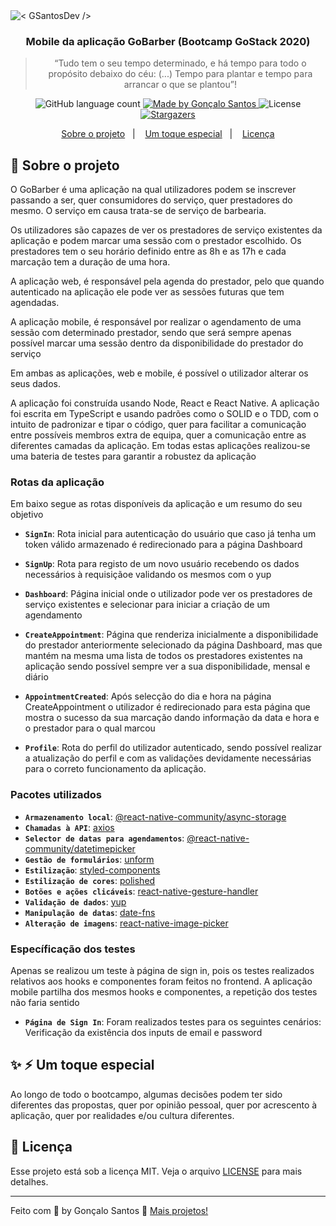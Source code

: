 <img alt="< GSantosDev />" src="./banner-gs.png" />

<h3 align="center">
  Mobile da aplicação GoBarber (Bootcamp GoStack 2020)
</h3>

<blockquote align="center">“Tudo tem o seu tempo determinado, e há tempo para todo o propósito debaixo do céu: (...) Tempo para plantar e tempo para arrancar o que se plantou”!</blockquote>

<p align="center">
  <img alt="GitHub language count" src="https://img.shields.io/github/languages/count/goncalobsantos/GoBarber?color=%23FF914D">

  <a href="https://github.com/goncalobsantos">
    <img alt="Made by Gonçalo Santos" src="https://img.shields.io/badge/made%20by-Gonçalo%20Santos-%23FF914D">
  </a>

  <img alt="License" src="https://img.shields.io/badge/license-MIT-%23FF914D">

  <a href="https://github.com/goncalobsantos/GoBarber/stargazers">
    <img alt="Stargazers" src="https://img.shields.io/github/stars/goncalobsantos/GoBarber?style=social">
  </a>
</p>

<p align="center">
  <a href="#rocket-sobre-o-projeto">Sobre o projeto</a>&nbsp;&nbsp;&nbsp;|&nbsp;&nbsp;&nbsp;
  <a href="#sparkles-zap-um-toque-especial">Um toque especial</a>&nbsp;&nbsp;&nbsp;|&nbsp;&nbsp;&nbsp;
  <a href="#memo-licença">Licença</a>
</p>

## :rocket: Sobre o projeto

O GoBarber é uma aplicação na qual utilizadores podem se inscrever passando a ser, quer consumidores do serviço, quer prestadores do mesmo. O serviço em causa trata-se de serviço de barbearia.

Os utilizadores são capazes de ver os prestadores de serviço existentes da aplicação e podem marcar uma sessão com o prestador escolhido. Os prestadores tem o seu horário definido entre as 8h e as 17h e cada marcação tem a duração de uma hora.

A aplicação web, é responsável pela agenda do prestador, pelo que quando autenticado na aplicação ele pode ver as sessões futuras que tem agendadas.

A aplicação mobile, é responsável por realizar o agendamento de uma sessão com determinado prestador, sendo que será sempre apenas possível marcar uma sessão dentro da disponibilidade do prestador do serviço

Em ambas as aplicações, web e mobile, é possível o utilizador alterar os seus dados.

A aplicação foi construída usando Node, React e React Native. A aplicação foi escrita em TypeScript e usando padrões como o SOLID e o TDD, com o intuito de padronizar e tipar o código, quer para facilitar a comunicação entre possíveis membros extra de equipa, quer a comunicação entre as diferentes camadas da aplicação. Em todas estas aplicações realizou-se uma bateria de testes para garantir a robustez da aplicação

### Rotas da aplicação

Em baixo segue as rotas disponíveis da aplicação e um resumo do seu objetivo

- **`SignIn`**: Rota inicial para autenticação do usuário que caso já tenha um token válido armazenado é redirecionado para a página Dashboard

- **`SignUp`**: Rota para registo de um novo usuário recebendo os dados necessários à requisiçãoe validando os mesmos com o yup

- **`Dashboard`**: Página inicial onde o utilizador pode ver os prestadores de serviço existentes e selecionar para iniciar a criação de um agendamento

- **`CreateAppointment`**: Página que renderiza inicialmente a disponibilidade do prestador anteriormente selecionado da página Dashboard, mas que mantém na mesma uma lista de todos os prestadores existentes na aplicação sendo possível sempre ver a sua disponibilidade, mensal e diário

- **`AppointmentCreated`**: Após selecção do dia e hora na página CreateAppointment o utilizador é redirecionado para esta página que mostra o sucesso da sua marcação dando informação da data e hora e o prestador para o qual marcou

- **`Profile`**: Rota do perfil do utilizador autenticado, sendo possível realizar a atualização do perfil e com as validações devidamente necessárias para o correto funcionamento da aplicação.

### Pacotes utilizados

- **`Armazenamento local`**: [@react-native-community/async-storage](https://github.com/react-native-community/async-storage)
- **`Chamadas à API`**: [axios](https://github.com/axios/axios)
- **`Selector de datas para agendamentos`**: [@react-native-community/datetimepicker](https://github.com/react-native-community/datetimepicker)
- **`Gestão de formulários`**: [unform](https://github.com/Rocketseat/unform)
- **`Estilização`**: [styled-components](https://styled-components.com/)
- **`Estilização de cores`**: [polished](https://github.com/styled-components/polished)
- **`Botões e ações clicáveis`**: [react-native-gesture-handler](https://github.com/software-mansion/react-native-gesture-handler)
- **`Validação de dados`**: [yup](https://github.com/jquense/yup)
- **`Manipulação de datas`**: [date-fns](https://date-fns.org/)
- **`Alteração de imagens`**: [react-native-image-picker](https://github.com/react-native-community/react-native-image-picker)

### Específicação dos testes

Apenas se realizou um teste à página de sign in, pois os testes realizados relativos aos hooks e componentes foram feitos no frontend. A aplicação mobile partilha dos mesmos hooks e componentes, a repetição dos testes não faria sentido

- **`Página de Sign In`**: Foram realizados testes para os seguintes cenários: Verificação da existência dos inputs de email e password

## :sparkles: :zap: Um toque especial

Ao longo de todo o bootcampo, algumas decisões podem ter sido diferentes das propostas, quer por opinião pessoal, quer por acrescento à aplicação, quer por realidades e/ou cultura diferentes.

## :memo: Licença

Esse projeto está sob a licença MIT. Veja o arquivo [LICENSE](LICENSE) para mais detalhes.

---

Feito com 💙 by Gonçalo Santos :wave: [Mais projetos!](https://github.com/goncalobsantos)
